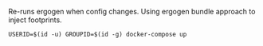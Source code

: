 Re-runs ergogen when config changes.  Using ergogen bundle approach to inject footprints.

```USERID=$(id -u) GROUPID=$(id -g) docker-compose up```

